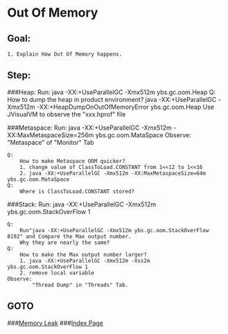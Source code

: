 Out Of Memory
==
Goal:
--
	1. Explain How Out Of Memory happens.


Step:
--
###Heap:
	Run: 
		java -XX:+UseParallelGC -Xmx512m ybs.gc.oom.Heap
	Q: 
		How to dump the heap in product environment?
		java -XX:+UseParallelGC -Xmx512m -XX:+HeapDumpOnOutOfMemoryError ybs.gc.oom.Heap
		Use JVisualVM to observe the "xxx.hprof" file

###Metaspace:
	Run: 
		java -XX:+UseParallelGC -Xmx512m -XX:MaxMetaspaceSize=256m ybs.gc.oom.MataSpace
	Observe:
		"Metaspace" of "Monitor" Tab

	Q: 
		How to make Metaspace OOM quicker?
		1. change value of ClassToLoad.CONSTANT from 1<<12 to 1<<16
		2. java -XX:+UseParallelGC -Xmx512m -XX:MaxMetaspaceSize=64m ybs.gc.oom.MataSpace
	Q: 
		Where is ClassToLoad.CONSTANT stored?


###Stack:
	Run: 
		java -XX:+UseParallelGC -Xmx512m ybs.gc.oom.StackOverFlow 1

	Q: 
		Run"java -XX:+UseParallelGC -Xmx512m ybs.gc.oom.StackOverFlow 8192" and Compare the Max output number. 
		Why they are nearly the same?
	Q: 
		How to make the Max output number larger?
		1. java -XX:+UseParallelGC -Xmx512m -Xss2m ybs.gc.oom.StackOverFlow 1
		2. remove local variable
	Observe:
			"Thread Dump" in "Threads" Tab.

GOTO
--
###[Memory Leak](../memoryLeak/README.md)
###[Index Page](../../../../../../README.md)